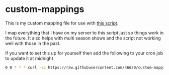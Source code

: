 # custom-mappings
This is my custom mapping file for use with [this script](https://github.com/RickDB/PlexAniSync).

I map everything that I have on my server to this script just so things work in the future. It also helps with multi season shows and the script not working well with those in the past.

If you want to set this up for yourself then add the following to your cron job to update it at midnight

``` bash
0 0 * * * curl -sL https://raw.githubusercontent.com/46620/custom-mappings/main/custom_mappings.yaml > /opt/Tautulli/scripts/PlexAniSync/custom_mappings.yaml
```
